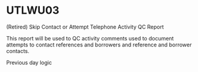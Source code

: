 # UTLWU03
(Retired) Skip Contact or Attempt Telephone Activity QC Report

This report will be used to QC activity comments used to document attempts to contact references and borrowers and reference and borrower contacts.

Previous day logic

